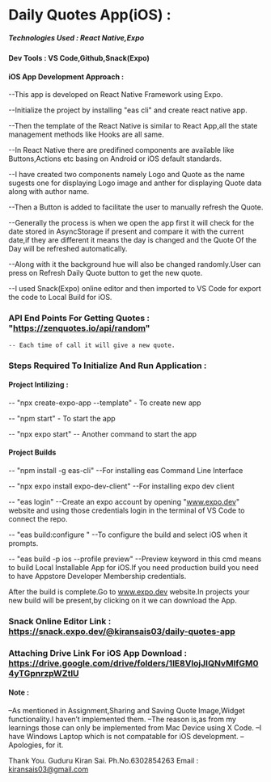 # Daily Quotes App(iOS) :

##### Technologies Used : React Native,Expo

#### Dev Tools : VS Code,Github,Snack(Expo)

#### iOS App Development Approach :

--This app is developed on React Native Framework using Expo.

--Initialize the project by installing "eas cli" and create react native app.

--Then the template of the React Native is similar to React App,all the state management methods like Hooks are all same.

--In React Native there are predifined components are available like Buttons,Actions etc basing on Android or iOS default standards.

--I have created two components namely Logo and Quote as the name sugests one for displaying Logo image and anther for displaying Quote data along with author name.

--Then a Button is added to facilitate the user to manually refresh the Quote.

--Generally the process is when we open the app first it will check for the date stored in AsyncStorage if present and compare it with the current date,if they are different it means
  the day is changed and the Quote Of the Day will be refreshed automatically.

--Along with it the background hue will also be changed randomly.User can press on Refresh Daily Quote button to get the new  quote.

--I used  Snack(Expo) online editor and then imported to VS Code for export the code to Local Build for iOS.


### API End Points For Getting Quotes : "https://zenquotes.io/api/random"
   
    -- Each time of call it will give a new quote.

### Steps Required To Initialize And Run Application :

#### Project Intilizing :
-- "npx create-expo-app --template"    - To create new app

-- "npm start"   - To start the app

-- "npx expo start"   -- Another command to start the app

#### Project Builds

-- "npm install -g eas-cli"  --For installing eas Command Line Interface

-- "npx expo install expo-dev-client"   --For installing expo dev client

-- "eas login"       --Create an expo account by opening "www.expo.dev" website and using those credentials login in the terminal of VS Code to connect the repo.

-- "eas build:configure "  --To configure the build and select iOS when it prompts.

-- "eas build -p ios --profile preview"  --Preview keyword in this cmd means to build Local Installable App for iOS.If you need production build you need to have Appstore Developer 
                                            Membership credentials.

  After the build is complete.Go to www.expo.dev website.In projects your new build will be present,by clicking on it we can download the App.
  
### Snack Online Editor Link :  https://snack.expo.dev/@kiransais03/daily-quotes-app

### Attaching Drive Link For iOS App Download :  https://drive.google.com/drive/folders/1lE8VlojJIQNvMlfGM04yTGpnrzpWZtlU

#### Note : 
–As mentioned in Assignment,Sharing and Saving Quote Image,Widget functionality.I haven’t implemented them.
–The reason is,as from my learnings those can only be implemented from Mac Device using X Code.
–I have Windows Laptop which is not compatable for iOS development.
–Apologies, for it.

Thank You.
Guduru Kiran Sai.
Ph.No.6302854263
Email : kiransais03@gmail.com
